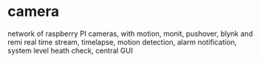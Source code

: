 # camera
network of raspberry PI cameras, with motion, monit, pushover, blynk and remi 
real time stream, timelapse, motion detection, alarm notification, system level heath check, central GUI 
